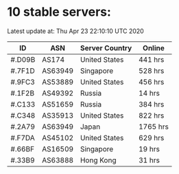 # 10 stable servers:

Latest update at: Thu Apr 23 22:10:10 UTC 2020

| ID | ASN | Server Country | Online |
| -- | --- | -------------- | ------ |
| #.D09B | AS174 | United States | 441 hrs |
| #.7F1D | AS63949 | Singapore | 528 hrs |
| #.9FC3 | AS53889 | United States | 456 hrs |
| #.1F2B | AS49392 | Russia | 14 hrs |
| #.C133 | AS51659 | Russia | 384 hrs |
| #.C348 | AS35913 | United States | 822 hrs |
| #.2A79 | AS63949 | Japan | 1765 hrs |
| #.F7DA | AS45102 | United States | 629 hrs |
| #.66BF | AS16509 | Singapore | 19 hrs |
| #.33B9 | AS63888 | Hong Kong | 31 hrs |


